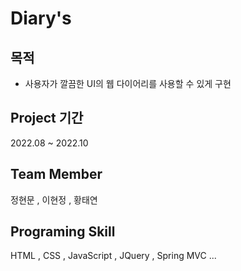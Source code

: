 # Diary's

## 목적
* 사용자가 깔끔한 UI의 웹 다이어리를 사용할 수 있게 구현 

## Project 기간
2022.08 ~ 2022.10

## Team Member
정현문 , 이현정 , 황태연

## Programing Skill
HTML , CSS , JavaScript , JQuery , Spring MVC ...


